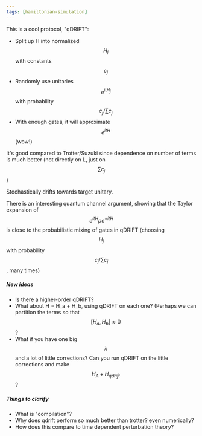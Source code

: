 ```yaml
---
tags: [hamiltonian-simulation]
---
```

This is a cool protocol, "qDRIFT":

* Split up H into normalized $$H_j$$ with constants $$c_j$$
* Randomly use unitaries $$e^{itH_j}$$ with probability $$c_j / \sum c_j$$
* With enough gates, it will approximate $$e^{itH}$$ (wow!)

It's good compared to Trotter/Suzuki since dependence on number of terms is much better (not directly on L, just on $$\sum c_j$$)

Stochastically drifts towards target unitary.

There is an interesting quantum channel argument, showing that the Taylor expansion of $$e^{itH}\rho e^{-itH}$$ is close to the probabilistic mixing of gates in qDRIFT (choosing $$H_j$$ with probability $$c_j/\sum c_j$$, many times)

##### New ideas

* Is there a higher-order qDRIFT?
* What about H = H_a + H_b, using qDRIFT on each one? (Perhaps we can partition the terms so that $$[H_a, H_b] \approx 0$$ ?
* What if you have one big $$\lambda$$ and a lot of little corrections? Can you run qDRIFT on the little corrections and make $$H_A + H_{qdrift}$$?

##### Things to clarify

* What is "compilation"?
* Why does qdrift perform so much better than trotter? even numerically?
* How does this compare to time dependent perturbation theory?

